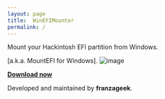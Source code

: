 ```yaml
---
layout: page
title:  WinEFIMounter
permalink: /
---
```

Mount your Hackintosh EFI partition from Windows. 

[a.k.a. MountEFI for Windows].
![image](https://github.com/franzageek/WinEFIMounter/assets/88248950/348fdc42-7341-49ae-a7b5-f39bb04ba5ac)

[**Download now**](https://franzageek.github.io/WinEFIMounter/downloads)




Developed and maintained by **franzageek**.

